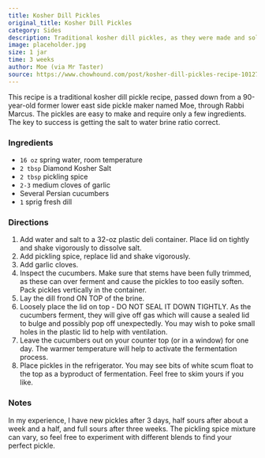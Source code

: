 ```yaml
---
title: Kosher Dill Pickles
original_title: Kosher Dill Pickles
category: Sides
description: Traditional kosher dill pickles, as they were made and sold out of barrels in the Jewish neighborhoods of the lower east side of New York City during the Jewish immigration wave of the early 20th century.
image: placeholder.jpg
size: 1 jar
time: 3 weeks
author: Moe (via Mr Taster)
source: https://www.chowhound.com/post/kosher-dill-pickles-recipe-1012766
---
```


This recipe is a traditional kosher dill pickle recipe, passed down from a 90-year-old former lower east side pickle maker named Moe, through Rabbi Marcus. The pickles are easy to make and require only a few ingredients. The key to success is getting the salt to water brine ratio correct. 

### Ingredients

* `16 oz` spring water, room temperature
* `2 tbsp` Diamond Kosher Salt
* `2 tbsp` pickling spice
* `2-3` medium cloves of garlic
* Several Persian cucumbers
* `1` sprig fresh dill

### Directions

1. Add water and salt to a 32-oz plastic deli container. Place lid on tightly and shake vigorously to dissolve salt.
2. Add pickling spice, replace lid and shake vigorously.
3. Add garlic cloves.
4. Inspect the cucumbers. Make sure that stems have been fully trimmed, as these can over ferment and cause the pickles to too easily soften. Pack pickles vertically in the container. 
5. Lay the dill frond ON TOP of the brine.
6. Loosely place the lid on top - DO NOT SEAL IT DOWN TIGHTLY. As the cucumbers ferment, they will give off gas which will cause a sealed lid to bulge and possibly pop off unexpectedly. You may wish to poke small holes in the plastic lid to help with ventilation.
7. Leave the cucumbers out on your counter top (or in a window) for one day. The warmer temperature will help to activate the fermentation process. 
8. Place pickles in the refrigerator. You may see bits of white scum float to the top as a byproduct of fermentation. Feel free to skim yours if you like.

### Notes

In my experience, I have new pickles after 3 days, half sours after about a week and a half, and full sours after three weeks. The pickling spice mixture can vary, so feel free to experiment with different blends to find your perfect pickle.